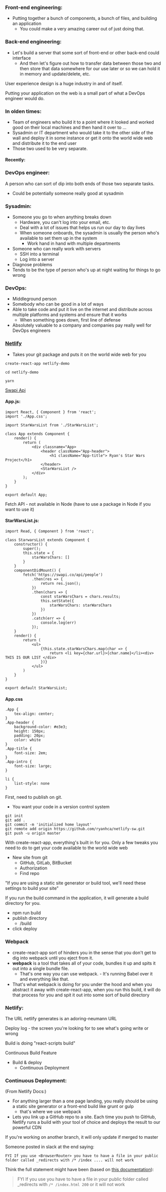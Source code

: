 ### Front-end engineering:
- Putting together a bunch of components, a bunch of files, and building an application
    - You could make a very amazing career out of just doing that.

### Back-end engineering:
- Let's build a server that some sort of front-end or other back-end could interface
    - And then let's figure out how to transfer data between those two and then store that data somewhere for our use later or so we can hold it in memory and update/delete, etc.

User experience design is a huge industry in and of itself.

Putting your application on the web is a small part of what a DevOps engineer would do.

### In olden times:
- Team of engineers who build it to a point where it looked and worked good on their local machines and then hand it over to ...
- Sysadmin or IT department who would take it to the other side of the wall and deploy it in some instance or get it onto the world wide web and distribute it to the end user
- Those two used to be very separate.

#### Recently:
### DevOps engineer:
A person who can sort of dip into both ends of those two separate tasks.
- Could be potentially someone really good at sysadmin

### Sysadmin:
- Someone you go to when anything breaks down
    - Hardware, you can't log into your email, etc.
    - Deal with a lot of issues that helps us run our day to day lives
    - When someone onboards, the sysadmin is usually the person who's available to set them up in the system
        - Work hand in hand with multiple departments
- Someone who can really work with servers
    - SSH into a terminal
    - Log into a server
- Diagnose problems
- Tends to be the type of person who's up at night waiting for things to go wrong

### DevOps:
- Middleground person
- Somebody who can be good in a lot of ways
- Able to take code and put it live on the internet and distribute across multiple platforms and systems and ensure that it works
    - When something goes down, first line of defense
- Absolutely valuable to a company and companies pay really well for DevOps engineers

### [Netlify](https://www.netlify.com/blog/2016/09/29/a-step-by-step-guide-deploying-on-netlify/)
- Takes your git package and puts it on the world wide web for you

```
create-react-app netlify-demo

cd netlify-demo

yarn
```

[Swapi Api](https://swapi.co/api/people/)

#### App.js:
```
import React, { Component } from 'react';
import './App.css';

import StarWarsList from './StarWarsList';

class App extends Component {
    render() {
        return (
            <div classname="App>
                <header className="App-header">
                    <h1 className="App-title"> Ryan's Star Wars Project</h1>
                </header>
                <StarWarsList />
            </div>
        );
    }
}

export default App;
```
Fetch API - not available in Node (have to use a package in Node if you want to use it) 

#### StarWarsList.js:    
```
import Read, { Component } from 'react';

class StarwarsList extends Component {
    constructor() {
        super();
        this.state = {
            starWarsChars: []
        }
    }
    componentDidMount() {
        fetch('https://swapi.co/api/people')
            .then(res => {
                return res.json();
            })
            .then(chars => {
                const starWarsChars = chars.results;
                this.setState({
                    starWarsChars: starWarsChars
                })
            })
            .catch(err => {
                console.log(err)
            });
    }
    render() {
        return (
            <ul>
                {this.state.starWarsChars.map(char => {
                    return <li key={char.url}>{char.name}</li><div> THIS IS OUR LIST </div>
                })}
            </ul>
        )
    }
}

export default StarWarsList;
```

#### App.css
```
.App {
    tex-align: center;
}
.App-header {
    background-color: #e3e3;
    height: 150px;
    padding: 20px;
    color: white
}
.App-title {
    font-size: 2em;
}
.App-intro {
    font-size: large;
}

li {
    list-style: none
}
```

First, need to publish on git.
- You want your code in a version control system

```
git init 
git add .
git commit -m 'initialized home layout'
git remote add origin https://github.com/ryanhca/netlify-sw.git
git push -u origin master
```

With create-react-app, everything's built in for you.  Only a few tweaks you need to do to get your code available to the world wide web
- New site from git
    - GitHub, GitLab, BitBucket
    - Authorization
    - Find repo

"If you are using a static site generator or build tool, we'll need these settings to build your site"

If you run the build command in the application, it will generate a build directory for you.
- npm run build
- publish directory
    - /build
- click deploy

### Webpack 
- create-react-app sort of hinders you in the sense that you don't get to dig into webpack until you eject from it.
- **webpack** is a tool that takes all of your code, bundles it up and spits it out into a single bundle file.  
    - That's one way you can use webpack.  - It's running Babel over it and everything like that.  
- That's what webpack is doing for you under the hood and when you abstract it away with create-react-app, when you run this build, it will do that process for you and spit it out into some sort of build directory

### Netlify:
The URL netlify generates is an adoring-neumann URL

Deploy log - the screen you're looking for to see what's going write or wrong

Build is doing "react-scripts build"

Continuous Build Feature
- Build & deploy
    - Continuous Deployment

### Continuous Deployment:
(From Netlify Docs:)
- For anything larger than a one page landing, you really should be using a static site generator or a front-end build like grunt or gulp
    - that's where we use webpack
- Lets you link up a GitHub repo to a site.  Each time you push to GitHub, Netlify runs a build with your tool of choice and deploys the result to our powerful CDN

If you're working on another branch, it will only update if merged to master

Someone posted in slack at the end saying:
```
FYI If you use <BrowserRouter> you have to have a file in your public folder called _redirects with /* /index .... will not work
```

Think the full statement might have been (based on [this documentation](https://www.netlify.com/docs/redirects/)):
> FYI If you use <BrowserRouter> you have to have a file in your public folder called _redirects with `/* /index.html 200` or it will not work

